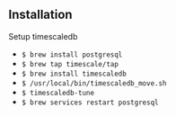 ## Installation

Setup timescaledb
- `$ brew install postgresql`
- `$ brew tap timescale/tap`
- `$ brew install timescaledb`
- `$ /usr/local/bin/timescaledb_move.sh`
- `$ timescaledb-tune`
- `$ brew services restart postgresql`
